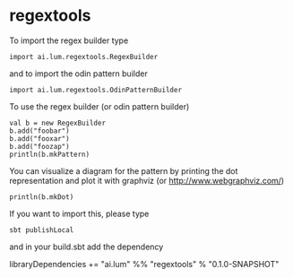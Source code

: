 # regextools

To import the regex builder type

    import ai.lum.regextools.RegexBuilder

and to import the odin pattern builder

    import ai.lum.regextools.OdinPatternBuilder

To use the regex builder (or odin pattern builder)

    val b = new RegexBuilder
    b.add("foobar")
    b.add("fooxar")
    b.add("foozap")
    println(b.mkPattern)

You can visualize a diagram for the pattern by printing the
dot representation and plot it with graphviz (or http://www.webgraphviz.com/)

    println(b.mkDot)

If you want to import this, please type

    sbt publishLocal

and in your build.sbt add the dependency

   libraryDependencies += "ai.lum" %% "regextools" % "0.1.0-SNAPSHOT"
